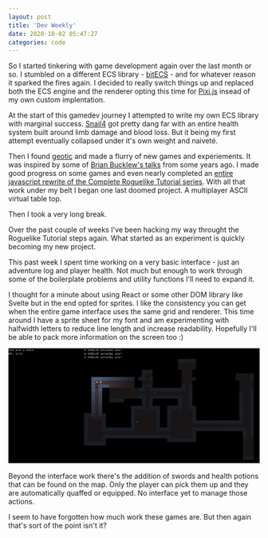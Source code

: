 ```yaml
---
layout: post
title: 'Dev Weekly'
date: 2020-10-02 05:47:27
categories: code
---
```


So I started tinkering with game development again over the last month or so. I stumbled on a different ECS library - [bitECS](https://github.com/NateTheGreatt/bitECS) - and for whatever reason it sparked the fires again. I decided to really switch things up and replaced both the ECS engine and the renderer opting this time for [Pixi.js](https://pixijs.com/) insead of my own custom implentation.

At the start of this gamedev journey I attempted to write my own ECS library with marginal success. [Snail4](https://github.com/luetkemj/snail4) got pretty dang far with an entire health system built around limb damage and blood loss. But it being my first attempt eventually collapsed under it's own weight and naiveté.

Then I found [geotic](https://github.com/ddmills/geotic) and made a flurry of new games and experiements. It was inspired by some of [Brian Bucklew's talks](https://www.youtube.com/watch?v=4uxN5GqXcaA) from some years ago. I made good progress on some games and even nearly completed an [entire javascript rewrite of the Complete Roguelike Tutorial series](https://github.com/luetkemj/jsrlt). With all that work under my belt I began one last doomed project. A multiplayer ASCII virtual table top.

Then I took a very long break.

Over the past couple of weeks I've been hacking my way throught the Roguelike Tutorial steps again. What started as an experiment is quickly becoming my new project.

This past week I spent time working on a very basic interface - just an adventure log and player health. Not much but enough to work through some of the boilerplate problems and utility functions I'll need to expand it.

I thought for a minute about using React or some other DOM library like Svelte but in the end opted for sprites. I like the consistency you can get when the entire game interface uses the same grid and renderer. This time around I have a sprite sheet for my font and am experimenting with halfwidth letters to reduce line length and increase readability. Hopefully I'll be able to pack more information on the screen too :)

![pixitest game screenshot](../../images/dev-weekly-pixitest-screenshot.png)

Beyond the interface work there's the addition of swords and health potions that can be found on the map. Only the player can pick them up and they are automatically quaffed or equipped. No interface yet to manage those actions.

I seem to have forgotten how much work these games are. But then again that's sort of the point isn't it?
